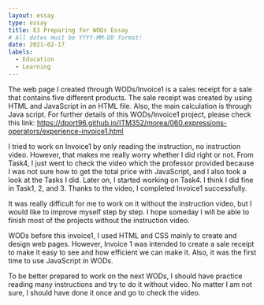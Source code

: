 ```yaml
---
layout: essay
type: essay
title: E3 Preparing for WODs Essay
# All dates must be YYYY-MM-DD format!
date: 2021-02-17
labels:
  - Education
  - Learning
--- 
```


The web page I created through WODs/Invoice1 is a sales receipt for a sale that contains five different products. The sale receipt was created by using HTML and JavaScript in an HTML file. Also, the main calculation is through Java script. 
For further details of this WODs/Invoice1 project, please check this link: https://dport96.github.io/ITM352/morea/060.expressions-operators/experience-invoice1.html

I tried to work on Invoice1 by only reading the instruction, no instruction video. However, that makes me really worry whether I did right or not. From Task4, I just went to check the video which the professor provided because I was not sure how to get the total price with JavaScript, and I also took a look at the Tasks I did. Later on, I started working on Task4. I think I did fine in Task1, 2, and 3. Thanks to the video, I completed Invoice1 successfully.

It was really difficult for me to work on it without the instruction video, but I would like to improve myself step by step. I hope someday I will be able to finish most of the projects without the instruction video. 

WODs before this invoice1, I used HTML and CSS mainly to create and design web pages. However, Invoice 1 was intended to create a sale receipt to make it easy to see and how efficient we can make it. Also, it was the first time to use JavaScript in WODs. 

To be better prepared to work on the next WODs, I should have practice reading many instructions and try to do it without video. No matter I am not sure, I should have done it once and go to check the video.
